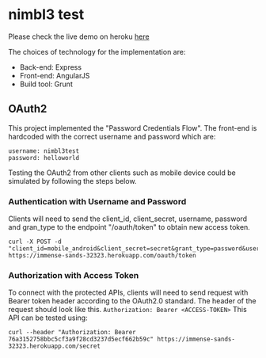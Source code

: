 # nimbl3 test

Please check the live demo on heroku [here](https://immense-sands-32323.herokuapp.com/)

The choices of technology for the implementation are:
* Back-end: Express
* Front-end: AngularJS
* Build tool: Grunt

## OAuth2

This project implemented the "Password Credentials Flow". The front-end is hardcoded with the correct username and password which are:
```
username: nimbl3test
password: helloworld
```
Testing the OAuth2 from other clients such as mobile device could be simulated by following the steps below.

### Authentication with Username and Password
Clients will need to send the client_id, client_secret, username, password and gran_type to the endpoint "/oauth/token" to obtain new access token.
```
curl -X POST -d "client_id=mobile_android&client_secret=secret&grant_type=password&username=nimbl3test&password=helloworld" https://immense-sands-32323.herokuapp.com/oauth/token
```

### Authorization with Access Token
To connect with the protected APIs, clients will need to send request with Bearer token header according to the OAuth2.0 standard. The header of the request should look like this.
`Authorization: Bearer <ACCESS-TOKEN>`
This API can be tested using:
```
curl --header "Authorization: Bearer 76a3152758bbc5cf3a9f28cd3237d5ecf662b59c" https://immense-sands-32323.herokuapp.com/secret
```